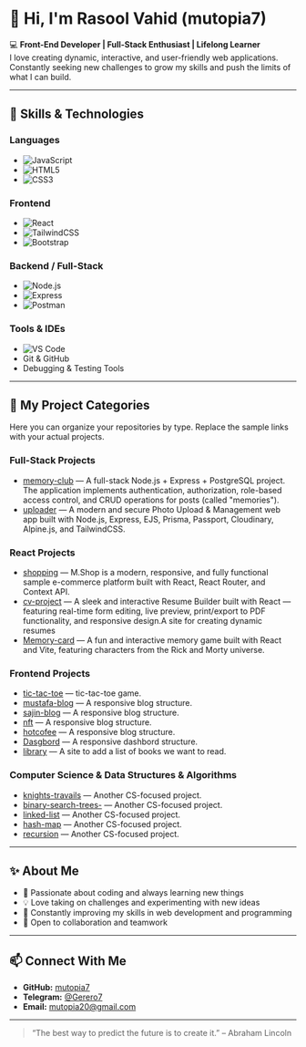 # 👋 Hi, I'm Rasool Vahid (mutopia7)

💻 **Front-End Developer | Full-Stack Enthusiast | Lifelong Learner**  
I love creating dynamic, interactive, and user-friendly web applications. Constantly seeking new challenges to grow my skills and push the limits of what I can build.

---

## 🌟 Skills & Technologies

### **Languages**
- ![JavaScript](https://img.shields.io/badge/JavaScript-F7DF1E?style=flat&logo=javascript&logoColor=black)
- ![HTML5](https://img.shields.io/badge/HTML5-E34F26?style=flat&logo=html5&logoColor=white)
- ![CSS3](https://img.shields.io/badge/CSS3-1572B6?style=flat&logo=css3&logoColor=white)

### **Frontend**
- ![React](https://img.shields.io/badge/React-61DAFB?style=flat&logo=react&logoColor=black)
- ![TailwindCSS](https://img.shields.io/badge/TailwindCSS-06B6D4?style=flat&logo=tailwind-css&logoColor=white)
- ![Bootstrap](https://img.shields.io/badge/Bootstrap-7952B3?style=flat&logo=bootstrap&logoColor=white)

### **Backend / Full-Stack**
- ![Node.js](https://img.shields.io/badge/Node.js-339933?style=flat&logo=node.js&logoColor=white)
- ![Express](https://img.shields.io/badge/Express-000000?style=flat&logo=express&logoColor=white)
- ![Postman](https://img.shields.io/badge/Postman-FF6C37?style=flat&logo=postman&logoColor=white)

### **Tools & IDEs**
- ![VS Code](https://img.shields.io/badge/VS%20Code-007ACC?style=flat&logo=visual-studio-code&logoColor=white)
- Git & GitHub  
- Debugging & Testing Tools

---

## 🚀 My Project Categories

Here you can organize your repositories by type. Replace the sample links with your actual projects.

### **Full-Stack Projects**
- [memory-club](memory-club.vercel.app) — A full-stack Node.js + Express + PostgreSQL project.
The application implements authentication, authorization, role-based access control, and CRUD operations for posts (called "memories").
- [uploader](uploader11.vercel.app) — A modern and secure Photo Upload & Management web app built with Node.js, Express, EJS, Prisma, Passport, Cloudinary, Alpine.js, and TailwindCSS.

### **React Projects** 
- [shopping](https://shopping-one-flax.vercel.app) — M.Shop is a modern, responsive, and fully functional sample e-commerce platform built with React, React Router, and Context API. 
- [cv-project](https://cv-project-two-zeta.vercel.app) — A sleek and interactive Resume Builder built with React — featuring real-time form editing, live preview, print/export to PDF functionality, and responsive design.A site for creating dynamic resumes
- [Memory-card](https://memory-card-zeta-seven.vercel.app) — A fun and interactive memory game built with React and Vite, featuring characters from the Rick and Morty universe.   

### **Frontend Projects**
- [tic-tac-toe](https://mutopia7.github.io/tic-tae-toe/) — tic-tac-toe game. 
- [mustafa-blog](https://mutopia7.github.io/mustafa-blog/) — A responsive blog structure.  
- [sajin-blog](https://mutopia7.github.io/Sajin-blog/) — A responsive blog structure.
- [nft](https://mutopia7.github.io/nft/) — A responsive blog structure.
- [hotcofee](https://mutopia7.github.io/hotcoffee/) — A responsive blog structure.
- [Dasgbord](https://mutopia7.github.io/Dashbord/) — A responsive dashbord structure.
- [library](mutopia7.github.io/library/) — A site to add a list of books we want to read.

### **Computer Science & Data Structures & Algorithms**
- [knights-travails](https://github.com/mutopia7/knights-travails) —   Another CS-focused project.
- [binary-search-trees-](https://github.com/mutopia7/binary-search-trees-) — Another CS-focused project.
- [linked-list](https://github.com/mutopia7/linked-list) — Another CS-focused project.
- [hash-map](https://github.com/mutopia7/hash-map) — Another CS-focused project.
- [recursion](https://github.com/mutopia7/recursion) — Another CS-focused project.

---

## ✨ About Me

- 🎯 Passionate about coding and always learning new things  
- 💡 Love taking on challenges and experimenting with new ideas  
- 🌱 Constantly improving my skills in web development and programming  
- 🤝 Open to collaboration and teamwork  

---

## 📫 Connect With Me

- **GitHub:** [mutopia7](https://github.com/mutopia7)   
- **Telegram:** [@Gerero7](https://t.me/Gerero7)  
- **Email:** mutopia20@gmail.com 

---

> “The best way to predict the future is to create it.” – Abraham Lincoln
